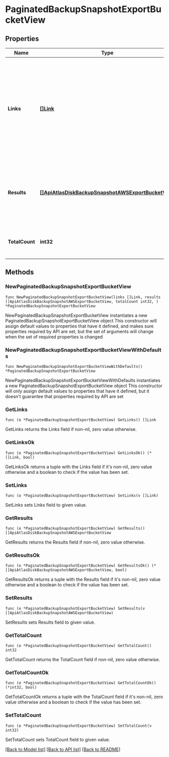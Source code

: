 # PaginatedBackupSnapshotExportBucketView

## Properties

Name | Type | Description | Notes
------------ | ------------- | ------------- | -------------
**Links** | [**[]Link**](Link.md) | List of one or more Uniform Resource Locators (URLs) that point to API sub-resources, related API resources, or both. RFC 5988 outlines these relationships. | [readonly] 
**Results** | [**[]ApiAtlasDiskBackupSnapshotAWSExportBucketView**](ApiAtlasDiskBackupSnapshotAWSExportBucketView.md) | List of returned documents that MongoDB Cloud providers when completing this request. | [readonly] 
**TotalCount** | **int32** | Number of documents returned in this response. | [readonly] 

## Methods

### NewPaginatedBackupSnapshotExportBucketView

`func NewPaginatedBackupSnapshotExportBucketView(links []Link, results []ApiAtlasDiskBackupSnapshotAWSExportBucketView, totalCount int32, ) *PaginatedBackupSnapshotExportBucketView`

NewPaginatedBackupSnapshotExportBucketView instantiates a new PaginatedBackupSnapshotExportBucketView object
This constructor will assign default values to properties that have it defined,
and makes sure properties required by API are set, but the set of arguments
will change when the set of required properties is changed

### NewPaginatedBackupSnapshotExportBucketViewWithDefaults

`func NewPaginatedBackupSnapshotExportBucketViewWithDefaults() *PaginatedBackupSnapshotExportBucketView`

NewPaginatedBackupSnapshotExportBucketViewWithDefaults instantiates a new PaginatedBackupSnapshotExportBucketView object
This constructor will only assign default values to properties that have it defined,
but it doesn't guarantee that properties required by API are set

### GetLinks

`func (o *PaginatedBackupSnapshotExportBucketView) GetLinks() []Link`

GetLinks returns the Links field if non-nil, zero value otherwise.

### GetLinksOk

`func (o *PaginatedBackupSnapshotExportBucketView) GetLinksOk() (*[]Link, bool)`

GetLinksOk returns a tuple with the Links field if it's non-nil, zero value otherwise
and a boolean to check if the value has been set.

### SetLinks

`func (o *PaginatedBackupSnapshotExportBucketView) SetLinks(v []Link)`

SetLinks sets Links field to given value.


### GetResults

`func (o *PaginatedBackupSnapshotExportBucketView) GetResults() []ApiAtlasDiskBackupSnapshotAWSExportBucketView`

GetResults returns the Results field if non-nil, zero value otherwise.

### GetResultsOk

`func (o *PaginatedBackupSnapshotExportBucketView) GetResultsOk() (*[]ApiAtlasDiskBackupSnapshotAWSExportBucketView, bool)`

GetResultsOk returns a tuple with the Results field if it's non-nil, zero value otherwise
and a boolean to check if the value has been set.

### SetResults

`func (o *PaginatedBackupSnapshotExportBucketView) SetResults(v []ApiAtlasDiskBackupSnapshotAWSExportBucketView)`

SetResults sets Results field to given value.


### GetTotalCount

`func (o *PaginatedBackupSnapshotExportBucketView) GetTotalCount() int32`

GetTotalCount returns the TotalCount field if non-nil, zero value otherwise.

### GetTotalCountOk

`func (o *PaginatedBackupSnapshotExportBucketView) GetTotalCountOk() (*int32, bool)`

GetTotalCountOk returns a tuple with the TotalCount field if it's non-nil, zero value otherwise
and a boolean to check if the value has been set.

### SetTotalCount

`func (o *PaginatedBackupSnapshotExportBucketView) SetTotalCount(v int32)`

SetTotalCount sets TotalCount field to given value.



[[Back to Model list]](../README.md#documentation-for-models) [[Back to API list]](../README.md#documentation-for-api-endpoints) [[Back to README]](../README.md)


